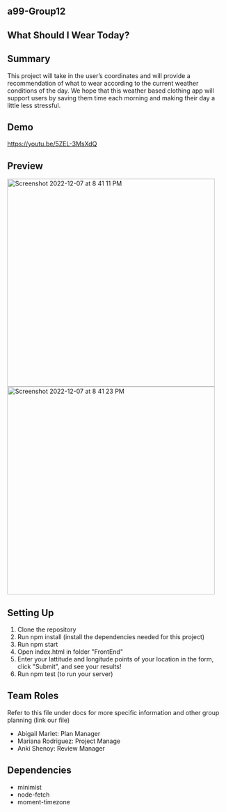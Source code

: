 ## a99-Group12

## What Should I Wear Today?

## Summary 
This project will take in the user’s coordinates and will provide a recommendation of what to wear according to the current weather conditions of the day. We hope that this weather based clothing app will support users by saving them time each morning and making their day a little less stressful.   

## Demo
https://youtu.be/5ZEL-3MsXdQ

## Preview 
<img width="477" alt="Screenshot 2022-12-07 at 8 41 11 PM" src="https://user-images.githubusercontent.com/69760537/206336366-7e37ad50-2fea-4b55-ab87-7e0292f693d8.png">
<img width="477" alt="Screenshot 2022-12-07 at 8 41 23 PM" src="https://user-images.githubusercontent.com/69760537/206336372-de467ed0-389c-4a88-bf54-3facfeb155de.png">






## Setting Up 
1. Clone the repository
2. Run npm install (install the dependencies needed for this project)
3. Run npm start
4. Open index.html in folder "FrontEnd"
5. Enter your lattitude and longitude points of your location in the form, click "Submit", and see your results! 
6. Run npm test (to run your server) 

## Team Roles
Refer to this file under docs for more specific information and other group planning (link our file)
- Abigail Marlet: Plan Manager
- Mariana Rodriguez: Project Manage
- Anki Shenoy: Review Manager

## Dependencies
* minimist
* node-fetch
* moment-timezone

 

